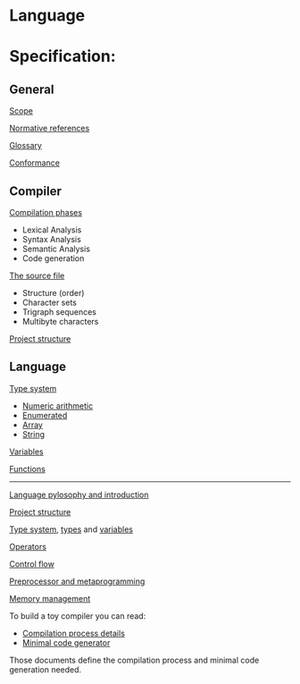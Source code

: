 # Language

# Specification:

## General

[Scope](general/scope.md)

[Normative references](general/normative-references.md)

[Glossary](general/glossary.md)

[Conformance](general/conformance.md)

## Compiler

[Compilation phases](compiler/compilation-phases.md)

* Lexical Analysis
* Syntax Analysis
* Semantic Analysis
* Code generation

[The source file](compiler/the-source-file.md)

* Structure (order)
* Character sets
* Trigraph sequences
* Multibyte characters

[Project structure](compiler/project-structure.md)

<!--
-->

## Language

[Type system](language/type-system.md)

* [Numeric arithmetic](language/types/numeric-arithmetic.md)
* [Enumerated](language/types/enumerated.md)
* [Array](language/types/array.md)
* [String](language/types/string.md)

[Variables](language/variables.md)

[Functions](language/functions.md)

<!--
[5. Expressions](expressions.md)

[6. Statements](statements.md)

[4. Declarations](declarations.md)
-->




----

[Language pylosophy and introduction](language.md)

[Project structure](project-structure.md)

[Type system](type-system.md), [types](types.md) and [variables](variables.md)

[Operators](operators.md)

[Control flow](control-flow.md)

[Preprocessor and metaprogramming](preprocessor-and-metaprogramming.md)

[Memory management](memory-management.md)


To build a toy compiler you can read:
* [Compilation process details](compilation.md)
* [Minimal code generator](minimal-code-generation-set.md)

Those documents define the compilation process and minimal code generation needed.
